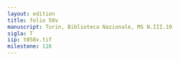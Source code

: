 ```yaml
---
layout: edition
title: folio 58v
manuscript: Turin, Biblioteca Nazionale, MS N.III.19
sigla: T
iip: t058v.tif
milestone: 116
---
```

